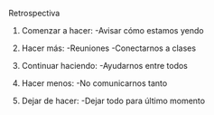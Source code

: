 Retrospectiva

1. Comenzar a hacer:
-Avisar cómo estamos yendo

2. Hacer más:
-Reuniones
-Conectarnos a clases

3. Continuar haciendo:
-Ayudarnos entre todos

4. Hacer menos:
-No comunicarnos tanto

5. Dejar de hacer:
-Dejar todo para último momento